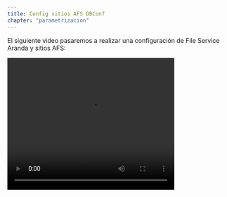 ```yaml
---
title: Config sitios AFS DBConf
chapter: "parametrizacion"
---
```


El siguiente video pasaremos a  realizar una configuración de File Service Aranda y sitios AFS:

<video width="380" height="300" controls> <source src="*" type="video/mp4"> Your browser does not support the video tag. </video>

